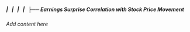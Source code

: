 ##### |   |   |   |   ├── Earnings Surprise Correlation with Stock Price Movement

*Add content here*